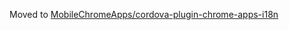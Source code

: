 Moved to [MobileChromeApps/cordova-plugin-chrome-apps-i18n](https://github.com/MobileChromeApps/cordova-plugin-chrome-apps-i18n)